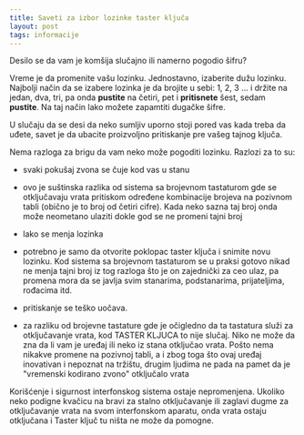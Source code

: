 ```yaml
---
title: Saveti za izbor lozinke taster ključa
layout: post
tags: informacije
---
```


Desilo se da vam je komšija slučajno ili namerno pogodio šifru?

Vreme je da promenite vašu lozinku. Jednostavno, izaberite dužu lozinku. Najbolji način da se izabere lozinka je da brojite u sebi: 1, 2, 3 ... i držite na jedan, dva, tri, pa onda **pustite** na četiri, pet i **pritisnete** šest, sedam **pustite**. Na taj način lako možete zapamtiti dugačke šifre.

U slučaju da se desi da neko sumljiv uporno stoji pored vas kada treba da uđete, savet je da ubacite proizvoljno pritiskanje pre vašeg tajnog ključa.

Nema razloga za brigu da vam neko može pogoditi lozinku. Razlozi za to su:

* svaki pokušaj zvona se čuje kod vas u stanu

 * ovo je suštinska razlika od sistema sa brojevnom tastaturom gde se otključavaju vrata pritiskom određene kombinacije brojeva na pozivnom tabli (obično je to broj od četiri cifre). Kada neko sazna taj broj onda može neometano ulaziti dokle god se ne promeni tajni broj 

* lako se menja lozinka

 * potrebno je samo da otvorite poklopac taster ključa i snimite novu lozinku. Kod sistema sa brojevnom tastaturom se u praksi gotovo nikad ne menja tajni broj iz tog razloga što je on zajednički za ceo ulaz, pa promena mora da se javlja svim stanarima, podstanarima, prijateljima, rođacima itd.

* pritiskanje se teško uočava.

 * za razliku od brojevne tastature gde je očigledno da ta tastatura služi za otključavanje vrata, kod TASTER KLJUCA to nije slučaj. Niko ne može da zna da li vam je uređaj ili neko iz stana otključao vrata. Pošto nema nikakve promene na pozivnoj tabli, a i zbog toga što ovaj uređaj inovativan i nepoznat na tržištu, drugim ljudima ne pada na pamet da je "vremenski kodirano zvono" otključalo vrata 

Korišćenje i sigurnost interfonskog sistema ostaje nepromenjena. Ukoliko neko podigne kvačicu na bravi za stalno otključavanje ili zaglavi dugme za otključavanje vrata na svom interfonskom aparatu, onda vrata ostaju otključana i Taster ključ tu ništa ne može da pomogne.
